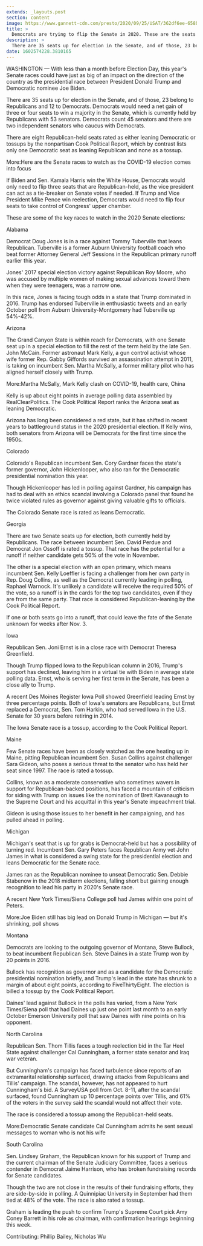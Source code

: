 ```yaml
--- 
extends: _layouts.post 
section: content 
image: https://www.gannett-cdn.com/presto/2020/09/25/USAT/362df6ee-658b-4a7f-aa97-fc2a230f662b-Susan_Collins_Sara_Gideon.jpg?crop=2511,1413,x0,y73&width=2511&height=1413&format=pjpg&auto=webp 
title: > 
  Democrats are trying to flip the Senate in 2020. These are the seats considered up for grabs on Election Day. 
description: > 
  There are 35 seats up for election in the Senate, and of those, 23 belong to Republicans and 12 to Democrats.ColoradoColorado's Republican incumbent Sen. Cory Gardner faces the state's former governor, John Hickenlooper, who also ran for the Democratic presidential nomination this year.The Colorado Senate race is rated as leans Democratic.GeorgiaThere are two Senate seats up for election, both currently held by Republicans.The Iowa Senate race is a tossup, according to the Cook Political Report. 
date: 1602574228.3810165 
--- 
```

WASHINGTON — With less than a month before Election Day, this year's Senate races could have just as big of an impact on the direction of the country as the presidential race between President Donald Trump and Democratic nominee Joe Biden.

There are 35 seats up for election in the Senate, and of those, 23 belong to Republicans and 12 to Democrats. Democrats would need a net gain of three or four seats to win a majority in the Senate, which is currently held by Republicans with 53 senators. Democrats count 45 senators and there are two independent senators who caucus with Democrats.

There are eight Republican-held seats rated as either leaning Democratic or tossups by the nonpartisan Cook Political Report, which by contrast lists only one Democratic seat as leaning Republican and none as a tossup.

More:Here are the Senate races to watch as the COVID-19 election comes into focus

If Biden and Sen. Kamala Harris win the White House, Democrats would only need to flip three seats that are Republican-held, as the vice president can act as a tie-breaker on Senate votes if needed. If Trump and Vice President Mike Pence win reelection, Democrats would need to flip four seats to take control of Congress' upper chamber.

These are some of the key races to watch in the 2020 Senate elections:

Alabama

Democrat Doug Jones is in a race against Tommy Tuberville that leans Republican. Tuberville is a former Auburn University football coach who beat former Attorney General Jeff Sessions in the Republican primary runoff earlier this year.

Jones' 2017 special election victory against Republican Roy Moore, who was accused by multiple women of making sexual advances toward them when they were teenagers, was a narrow one.

In this race, Jones is facing tough odds in a state that Trump dominated in 2016. Trump has endorsed Tuberville in enthusiastic tweets and an early October poll from Auburn University-Montgomery had Tuberville up 54%-42%.

Arizona

The Grand Canyon State is within reach for Democrats, with one Senate seat up in a special election to fill the rest of the term held by the late Sen. John McCain. Former astronaut Mark Kelly, a gun control activist whose wife former Rep. Gabby Giffords survived an assassination attempt in 2011, is taking on incumbent Sen. Martha McSally, a former military pilot who has aligned herself closely with Trump.

More:Martha McSally, Mark Kelly clash on COVID-19, health care, China

Kelly is up about eight points in average polling data assembled by RealClearPolitics. The Cook Political Report ranks the Arizona seat as leaning Democratic.

Arizona has long been considered a red state, but it has shifted in recent years to battleground status in the 2020 presidential election. If Kelly wins, both senators from Arizona will be Democrats for the first time since the 1950s.

Colorado

Colorado's Republican incumbent Sen. Cory Gardner faces the state's former governor, John Hickenlooper, who also ran for the Democratic presidential nomination this year.

Though Hickenlooper has led in polling against Gardner, his campaign has had to deal with an ethics scandal involving a Colorado panel that found he twice violated rules as governor against giving valuable gifts to officials.

The Colorado Senate race is rated as leans Democratic.

Georgia

There are two Senate seats up for election, both currently held by Republicans. The race between incumbent Sen. David Perdue and Democrat Jon Ossoff is rated a tossup. That race has the potential for a runoff if neither candidate gets 50% of the vote in November.

The other is a special election with an open primary, which means incumbent Sen. Kelly Loeffler is facing a challenger from her own party in Rep. Doug Collins, as well as the Democrat currently leading in polling, Raphael Warnock. It's unlikely a candidate will receive the required 50% of the vote, so a runoff is in the cards for the top two candidates, even if they are from the same party. That race is considered Republican-leaning by the Cook Political Report.

If one or both seats go into a runoff, that could leave the fate of the Senate unknown for weeks after Nov. 3.

Iowa

Republican Sen. Joni Ernst is in a close race with Democrat Theresa Greenfield.

Though Trump flipped Iowa to the Republican column in 2016, Trump's support has declined, leaving him in a virtual tie with Biden in average state polling data. Ernst, who is serving her first term in the Senate, has been a close ally to Trump.

A recent Des Moines Register Iowa Poll showed Greenfield leading Ernst by three percentage points. Both of Iowa's senators are Republicans, but Ernst replaced a Democrat, Sen. Tom Harkin, who had served Iowa in the U.S. Senate for 30 years before retiring in 2014.

The Iowa Senate race is a tossup, according to the Cook Political Report.

Maine

Few Senate races have been as closely watched as the one heating up in Maine, pitting Republican incumbent Sen. Susan Collins against challenger Sara Gideon, who poses a serious threat to the senator who has held her seat since 1997. The race is rated a tossup.

Collins, known as a moderate conservative who sometimes wavers in support for Republican-backed positions, has faced a mountain of criticism for siding with Trump on issues like the nomination of Brett Kavanaugh to the Supreme Court and his acquittal in this year's Senate impeachment trial.

Gideon is using those issues to her benefit in her campaigning, and has pulled ahead in polling.

Michigan

Michigan's seat that is up for grabs is Democrat-held but has a possibility of turning red. Incumbent Sen. Gary Peters faces Republican Army vet John James in what is considered a swing state for the presidential election and leans Democratic for the Senate race.

James ran as the Republican nominee to unseat Democratic Sen. Debbie Stabenow in the 2018 midterm elections, falling short but gaining enough recognition to lead his party in 2020's Senate race.

A recent New York Times/Siena College poll had James within one point of Peters.

More:Joe Biden still has big lead on Donald Trump in Michigan — but it's shrinking, poll shows

Montana

Democrats are looking to the outgoing governor of Montana, Steve Bullock, to beat incumbent Republican Sen. Steve Daines in a state Trump won by 20 points in 2016.

Bullock has recognition as governor and as a candidate for the Democratic presidential nomination briefly, and Trump's lead in the state has shrunk to a margin of about eight points, according to FiveThirtyEight. The election is billed a tossup by the Cook Political Report.

Daines' lead against Bullock in the polls has varied, from a New York Times/Siena poll that had Daines up just one point last month to an early October Emerson University poll that saw Daines with nine points on his opponent.

North Carolina

Republican Sen. Thom Tillis faces a tough reelection bid in the Tar Heel State against challenger Cal Cunningham, a former state senator and Iraq war veteran.

But Cunningham's campaign has faced turbulence since reports of an extramarital relationship surfaced, drawing attacks from Republicans and Tillis' campaign. The scandal, however, has not appeared to hurt Cunningham's bid. A SurveyUSA poll from Oct. 8-11, after the scandal surfaced, found Cunningham up 10 percentage points over Tillis, and 61% of the voters in the survey said the scandal would not affect their vote.

The race is considered a tossup among the Republican-held seats.

More:Democratic Senate candidate Cal Cunningham admits he sent sexual messages to woman who is not his wife

South Carolina

Sen. Lindsey Graham, the Republican known for his support of Trump and the current chairman of the Senate Judiciary Committee, faces a serious contender in Democrat Jaime Harrison, who has broken fundraising records for Senate candidates.

Though the two are not close in the results of their fundraising efforts, they are side-by-side in polling. A Quinnipiac University in September had them tied at 48% of the vote. The race is also rated a tossup.

Graham is leading the push to confirm Trump's Supreme Court pick Amy Coney Barrett in his role as chairman, with confirmation hearings beginning this week.

Contributing: Phillip Bailey, Nicholas Wu